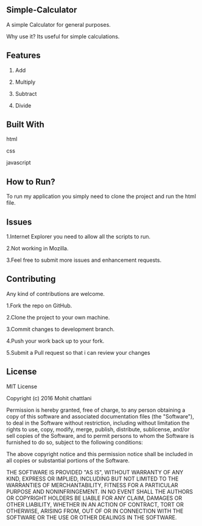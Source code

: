 ## Simple-Calculator

A simple Calculator for general purposes.

Why use it?
Its useful for simple calculations.

## Features

1. Add

2. Multiply
  
3. Subtract

4. Divide
## Built With
html

css

javascript

## How to Run?
To run my application you simply need to clone the project and run the html file.

## Issues

1.Internet Explorer you need to allow all the scripts to run.

2.Not working in Mozilla.

3.Feel free to submit more issues and enhancement requests.

## Contributing

Any kind of contributions are welcome.

1.Fork the repo on GitHub.

2.Clone the project to your own machine.

3.Commit changes to development branch.

4.Push your work back up to your fork.

5.Submit a Pull request so that i can review your changes

## License

MIT License

Copyright (c) 2016 Mohit chattlani

Permission is hereby granted, free of charge, to any person obtaining a copy
of this software and associated documentation files (the "Software"), to deal
in the Software without restriction, including without limitation the rights
to use, copy, modify, merge, publish, distribute, sublicense, and/or sell
copies of the Software, and to permit persons to whom the Software is
furnished to do so, subject to the following conditions:

The above copyright notice and this permission notice shall be included in all
copies or substantial portions of the Software.

THE SOFTWARE IS PROVIDED "AS IS", WITHOUT WARRANTY OF ANY KIND, EXPRESS OR
IMPLIED, INCLUDING BUT NOT LIMITED TO THE WARRANTIES OF MERCHANTABILITY,
FITNESS FOR A PARTICULAR PURPOSE AND NONINFRINGEMENT. IN NO EVENT SHALL THE
AUTHORS OR COPYRIGHT HOLDERS BE LIABLE FOR ANY CLAIM, DAMAGES OR OTHER
LIABILITY, WHETHER IN AN ACTION OF CONTRACT, TORT OR OTHERWISE, ARISING FROM,
OUT OF OR IN CONNECTION WITH THE SOFTWARE OR THE USE OR OTHER DEALINGS IN THE
SOFTWARE.
